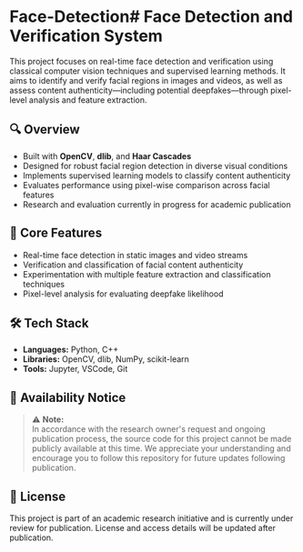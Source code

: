 # Face-Detection# Face Detection and Verification System

This project focuses on real-time face detection and verification using classical computer vision techniques and supervised learning methods. It aims to identify and verify facial regions in images and videos, as well as assess content authenticity—including potential deepfakes—through pixel-level analysis and feature extraction.

## 🔍 Overview

- Built with **OpenCV**, **dlib**, and **Haar Cascades**
- Designed for robust facial region detection in diverse visual conditions
- Implements supervised learning models to classify content authenticity
- Evaluates performance using pixel-wise comparison across facial features
- Research and evaluation currently in progress for academic publication

## 🧠 Core Features

- Real-time face detection in static images and video streams
- Verification and classification of facial content authenticity
- Experimentation with multiple feature extraction and classification techniques
- Pixel-level analysis for evaluating deepfake likelihood

## 🛠 Tech Stack

- **Languages:** Python, C++
- **Libraries:** OpenCV, dlib, NumPy, scikit-learn
- **Tools:** Jupyter, VSCode, Git

## 📢 Availability Notice

> ⚠️ **Note:**  
> In accordance with the research owner's request and ongoing publication process, the source code for this project cannot be made publicly available at this time. We appreciate your understanding and encourage you to follow this repository for future updates following publication.

## 📄 License

This project is part of an academic research initiative and is currently under review for publication. License and access details will be updated after publication.




